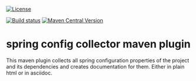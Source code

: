 
[![License](https://img.shields.io/github/license/eitco/spring-config-collector-maven-plugin.svg?style=for-the-badge)](https://opensource.org/license/mit)


[![Build status](https://img.shields.io/github/actions/workflow/status/eitco/spring-config-collector-maven-plugin/deploy.yaml?branch=main&style=for-the-badge&logo=github)](https://github.com/eitco/spring-config-collector-maven-plugin/actions/workflows/deploy.yaml)
[![Maven Central Version](https://img.shields.io/maven-central/v/de.eitco.cicd/spring-config-collector-maven-plugin?style=for-the-badge&logo=apachemaven)](https://central.sonatype.com/artifact/de.eitco.cicd/spring-config-collector-maven-plugin)

# spring config collector maven plugin

This maven plugin collects all spring configuration properties of the project and its dependencies and creates 
documentation for them. Either in plain html or in asciidoc.
